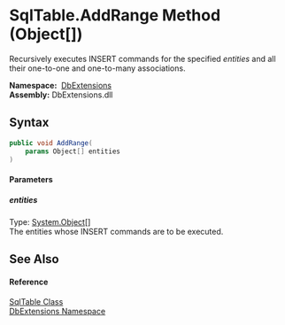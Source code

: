 SqlTable.AddRange Method (Object[])
===================================
Recursively executes INSERT commands for the specified *entities* and all their one-to-one and one-to-many associations.

  **Namespace:**  [DbExtensions][1]  
  **Assembly:** DbExtensions.dll

Syntax
------

```csharp
public void AddRange(
	params Object[] entities
)
```

#### Parameters

##### *entities*
Type: [System.Object][2][]  
The entities whose INSERT commands are to be executed.


See Also
--------

#### Reference
[SqlTable Class][3]  
[DbExtensions Namespace][1]  

[1]: ../README.md
[2]: https://docs.microsoft.com/dotnet/api/system.object
[3]: README.md